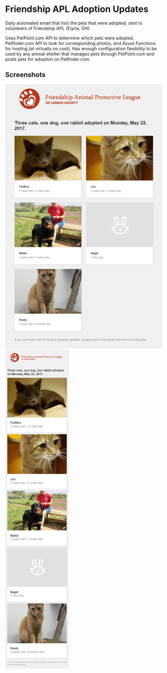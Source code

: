 # Friendship APL Adoption Updates

Daily automated email that lists the pets that were adopted, sent to volunteers of Friendship APL (Elyria, OH).

Uses PetPoint.com API to determine which pets were adopted, Petfinder.com API to look for corresponding photos, and Azure Functions for hosting (at virtually no cost). Has enough configuration flexibility to be used by any animal shelter that manages pets through PetPoint.com and posts pets for adoption on Petfinder.com.

## Screenshots

![Desktop Email Body](/Screenshots/DesktopEmailBody.png)
![Mobile Email Body](/Screenshots/MobileEmailBody.png)
